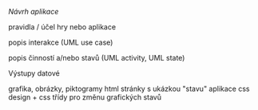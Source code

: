 *Návrh aplikace*

pravidla / účel hry nebo aplikace
	
popis interakce (UML use case)	
	
popis činností a/nebo stavů (UML activity, UML state)
	
Výstupy datové

grafika, obrázky, piktogramy
	html stránky s ukázkou "stavu" aplikace
	css design + css třídy pro změnu grafických stavů